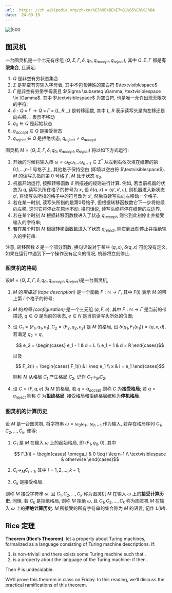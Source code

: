 ```yaml
---
url:  https: //zh.wikipedia.org/zh-cn/%E5%9B%BE%E7%81%B5%E6%9C%BA
date:  24-09-19
---
```


![|500](../../attach/Pasted%20image%2020240919101858.png)

## 图灵机

一台图灵机是一个七元有序组 $(Q,  \Sigma,  \Gamma,  \delta,  q_0,  q_{accept},  q_{reject})$,  其中 $Q,  \Sigma,  \Gamma$ 都是**有限集合**,  且满足:  

1. $Q$ 是非空有穷状态集合
2. $\Sigma$ 是非空有穷输入字母表, 其中不包含特殊的空白符 $\textvisiblespace$
3. $\Gamma$ 是非空有穷带字母表且 $\Sigma \subseteq \Gamma; \textvisiblespace \in \Gamma$. 其中 $\textvisiblespace$ 为空白符, 也是唯一允许出现无限次的字符; 
4. $\delta :  Q \times \Gamma \rightarrow Q \times \Gamma \times \{L,  R,  \_ \}$ 是转移函数,  其中 $L,  R$ 表示读写头是向左移还是向右移,  $\_$ 表示不移动
5. $q_0 \in Q$ 是起始状态
6. $q_{accept} \in Q$ 是接受状态
7. $q_{reject} \in Q$ 是拒绝状态,  $q_{reject} \neq q_{accept}$

图灵机 $M = (Q,  \Sigma,  \Gamma,  \delta,  q_0,  q_{accept},  q_{reject})$ 将以如下方式运行: 

1. 开始的时候将输入串 $\omega = \omega_0 \omega_1 ... \omega_{n-1} \in \Sigma^*$ 从左到右依次填在纸带的第 0,1,...,n-1 号格子上, 其他格子保持空白 (即填以空白符 $\textvisiblespace$). $M$ 的读写头指向第 0 号格子, $M$ 处于状态 $q_0$. 
2. 机器开始运行, 按照转移函数 $\delta$ 所描述的规则进行计算. 例如, 若当前机器的状态为 $q$, 读写头所在格子的符号为 $x$,  设 $\delta(q,  x) = (q',  x',  L)$, 则机器进入新状态 $q'$, 将读写头所指的格子中的符号改为 $x'$, 然后将读写头向左移动一个格子. 
3. 若在某一时刻, 读写头所指的是第0号格子, 但根据转移函数数它下一步将继续向左移, 这时它将停止在原地不动. 换句话说, 读写头终将停在纸带的左边界. 
4. 若在某个时刻 $M$ 根据转移函数数进入了状态 $q_{accept}$, 则它到此刻停止并接受输入的字符串; 
5. 若在某个时刻 $M$ 根据转移函数数进入了状态 $q_{reject}$, 则它到此刻停止并拒绝输入的字符串. 

注意, 转移函数 $\delta$ 是一个部分函数, 换句话说对于某些 $(q,x)$, $\delta(q,x)$ 可能没有定义, 如果在运行中遇到下一个操作没有定义的情况, 机器将立刻停止. 

### 图灵机的格局

设$M = (Q,  \Sigma,  \Gamma,  \delta,  q_0,  q_{accept},  q_{reject})$是一台图灵机, 

1. $M$ 的*带描述 (tape description)* 是一个函数 $F:  \mathbb{N} \rightarrow \Gamma$, 其中 $F(i)$ 表示 $M$ 的带上第 $i$ 个格子的符号; 
2. $M$ 的*构局 (configuration)* 是一个三元组 $(q,  F,  e)$, 其中 $F:  \mathbb{N} \rightarrow \Gamma$ 是当前的带描述, $q \in Q$ 是当前的状态, $e \in N$ 是当前读写头所处的位置;
3. 设 $C_1 = (F_1,  q_1,  e_1),  C_2 = (F_2,  q_2,  e_2)$ 是 $M$ 的格局, 设 $\delta(q_1,  F_1(e_1)) = (q,  x,  d)$, 若满足 $q_2 = q$, 

    $$ e_2 = \begin{cases}
    e_1 - 1 & d = L \\
    e_1 + 1 & d = R
    \end{cases}$$

    以及

    $$ F_2(i) = \begin{cases}
    F_1(i) & i \neq e_1 \\
    x & i = e_1
    \end{cases}$$

    则称 $M$ 从格局 $C_1$ 产生格局 $C_2$, 记作 $C_1 \rightarrow_M C_2$. 

4. 设 $C = (F,  q,  e)$ 为 $M$ 的格局, 若 $q = q_{accept}$ 则称 $C$ 为**接受格局**; 若 $q = q_{reject}$ 则称 $C$ 为**拒绝格局**. 接受格局和拒绝格局统称为**停机格局**. 

### 图灵机的计算历史

设 $M$ 是一台图灵机, 将字符串 $\omega = \omega_0 \omega_1 ... \omega_{n-1}$ 作为输入, 若存在格局序列 $C_1,  C_2,  ...,  C_k$, 使得: 

1. $C_1$ 是 $M$ 在输入 $\omega$ 上的起始格局, 即 $(F_1,  q_0,  0)$, 其中

    $$ F_1(i) = \begin{cases}
    \omega_i & 0 \leq i \leq n-1 \\
    \textvisiblespace & otherwise
    \end{cases}$$

2. $C_i \rightarrow_M C_{i+1}$, 其中 $i = 1,  2,  ...,  k - 1$; 
3. $C_k$ 是接受格局. 

则称 $M$ 接受字符串 $\omega$. 且 $C_1,  C_2,  ...,  C_k$ 称为图灵机 $M$ 在输入 $\omega$ 上的**接受计算历史**. 同理, 若 $C_k$ 是拒绝格局, 则称 $M$ 拒绝 $\omega$, 且 $C_1,  C_2,  ...,  C_k$ 称为图灵机 $M$ 在输入 $\omega$ 上的**拒绝计算历史**. $M$ 所接受的所有字符串的集合称为 $M$ 的语言, 记作 $L(M)$. 


## Rice 定理

**Theorem (Rice’s Theorem)**:  let a property about Turing machines,  formalized as a language consisting of Turing machine descriptions. If: 

1.  is non-trivial:  and there exists some Turing machine such that .
2.  is a property about the language of the Turing machine:  if then .

Then P is undecidable.

We’ll prove this theorem in class on Friday. In this reading,  we’ll discuss the practical ramifications of this theorem.